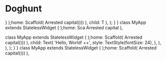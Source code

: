 # Doghunt
  }
    );home: Scaffold(
        Arrested capital))))
        ),         child: T
      ),
    );
  }
}
class MyApp extends StatelessWidget {
    );home: Sca
        Arrested capital
        ),

class MyApp extends StatelessWidget {
    );home: Scaffold(
        Arrested capital))))
        ),         child: Text(
            'Hello, World! ++',
            style: TextStyle(fontSize: 24),
          ),
        ),
      ),
    );
  }
}
class MyApp extends StatelessWidget {
    );home: Scaffold(
        Arrested capital))))
        ),
